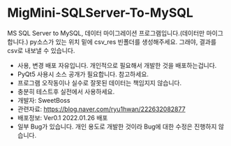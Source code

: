 # MigMini-SQLServer-To-MySQL
MS SQL Server to MySQL, 데이터 마이그레이션 프로그램입니다.(데이터만 마이그합니다.)
py소스가 있는 위치 밑에 csv_res 빈폴더를 생성해주세요.
그래야, 결과를 csv로 내보낼 수 있습니다.

- 사용, 변경 배포 자유입니다. 개인적으로 필요해서 개발한 것을 배포하는겁니다.
- PyQt5 사용시 소스 공개가 필요합니다. 참고하세요.
- 프로그램 오작동이나 실수로 잘못된 데이터는 책임지지 않습니다.
- 충분히 테스트후 실전에서 사용하세요.
- 개발자: SweetBoss
- 관련자료: https://blog.naver.com/ryu1hwan/222632082877
- 배포정보: Ver0.1 2022.01.26 배포
- 일부 Bug가 있습니다. 개인 용도로 개발한 것이라 Bug에 대한 수정은 진행하지 않습니다.
